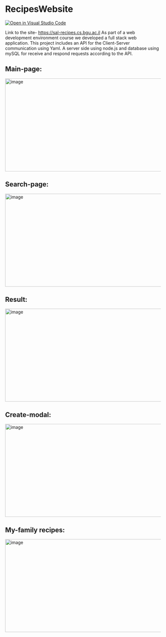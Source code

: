# RecipesWebsite
[![Open in Visual Studio Code](https://classroom.github.com/assets/open-in-vscode-c66648af7eb3fe8bc4f294546bfd86ef473780cde1dea487d3c4ff354943c9ae.svg)](https://classroom.github.com/online_ide?assignment_repo_id=7949769&assignment_repo_type=AssignmentRepo)


Link to the site- https://sal-recipes.cs.bgu.ac.il
As part of a web development environment course we developed a full stack web application.
This project includes an API for the Client-Server communication using Yaml.
A server side using node.js and database using mySQL for receive and respond requests according to the API.



## Main-page:

<img width="600" height="300" alt="image" src="https://user-images.githubusercontent.com/81624047/188325979-9a8e5d5f-5564-4771-bb4c-0345c4ba54b8.png">


## Search-page:

<img width="600" height="300" alt="image" src="https://user-images.githubusercontent.com/81624047/188326139-f0af740c-1f99-46f7-96a9-2f552314f29d.png">


## Result:

<img width="600" height="300" alt="image" src="https://user-images.githubusercontent.com/81624047/188326149-0b84ef64-4539-4f25-b399-b8152019930a.png">


## Create-modal:

<img width="600" height="300" alt="image" src="https://user-images.githubusercontent.com/81624047/188326160-bcd4948b-d2d4-487d-a1d3-cd4b7c0ccd89.png">


## My-family recipes:

<img width="600" height="300" alt="image" src="https://user-images.githubusercontent.com/81624047/188326167-bd26f851-c129-4211-9f2f-6c9dc89a7e09.png">
